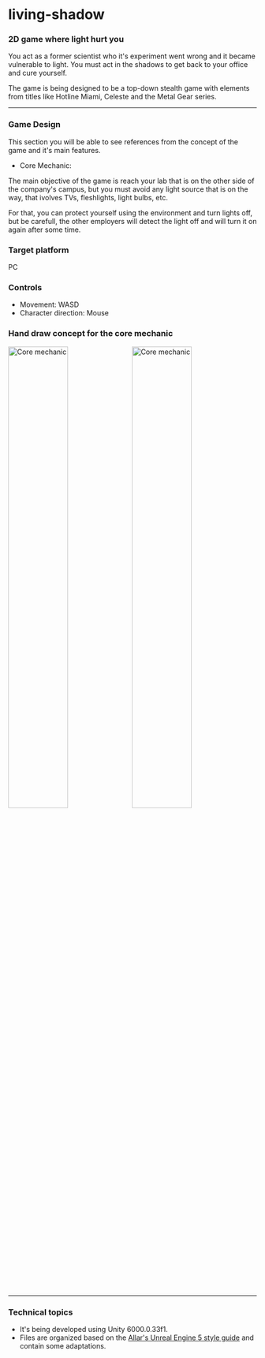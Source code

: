 # living-shadow
### 2D game where light hurt you
You act as a former scientist who it's experiment went wrong and it became vulnerable to light. You must act in the shadows to get back to your office and cure yourself.

The game is being designed to be a top-down stealth game with elements from titles like Hotline Miami, Celeste and the Metal Gear series.

---
### Game Design
This section you will be able to see references from the concept of the game and it's main features.

- Core Mechanic:
  
The main objective of the game is reach your lab that is on the other side of the company's campus, but you must avoid any light source that is on the way, that ivolves TVs, fleshlights, light bulbs, etc.

For that, you can protect yourself using the environment and turn lights off, but be carefull, the other employers will detect the light off and will turn it on again after some time.

### Target platform
PC

### Controls
- Movement: WASD
- Character direction: Mouse

### Hand draw concept for the core mechanic
<img src="https://github.com/user-attachments/assets/11e0cb8c-09a0-463e-b46d-cc03a7f5f7f5" alt="Core mechanic" style="width:49%; height:auto;">
<img src="https://github.com/user-attachments/assets/6439b2d0-cde2-4e01-b44a-1ea2bc232c95" alt="Core mechanic" style="width:49%; height:auto;">

---
### Technical topics
- It's being developed using Unity 6000.0.33f1.
- Files are organized based on the [Allar's Unreal Engine 5 style guide](https://github.com/Allar/ue5-style-guide) and contain some adaptations.
  
